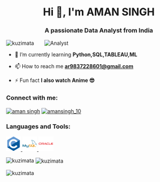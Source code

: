 <h1 align="center">Hi 👋, I'm AMAN SINGH</h1>
<h3 align="center">A passionate Data Analyst from India</h3>
<img align="right" alt="Analyst" width="400" src="https://user-images.githubusercontent.com/55389276/140866485-8fb1c876-9a8f-4d6a-98dc-08c4981eaf70.gif">
<p align="left"> <img src="https://komarev.com/ghpvc/?username=kuzimata&label=Profile%20views&color=0e75b6&style=flat" alt="kuzimata" /> </p>

- 🌱 I’m currently learning **Python,SQL,TABLEAU,ML**

- 📫 How to reach me **ar9837228601@gmail.com**

- ⚡ Fun fact **I also watch Anime 😎**

<h3 align="left">Connect with me:</h3>
<p align="left">
<a href="https://linkedin.com/in/aman_singh__10" target="blank"><img align="center" src="https://raw.githubusercontent.com/rahuldkjain/github-profile-readme-generator/master/src/images/icons/Social/linked-in-alt.svg" alt="aman singh" height="30" width="40" /></a>
<a href="https://instagram.com/amansingh_10" target="blank"><img align="center" src="https://raw.githubusercontent.com/rahuldkjain/github-profile-readme-generator/master/src/images/icons/Social/instagram.svg" alt="amansingh_10" height="30" width="40" /></a>
</p>

<h3 align="left">Languages and Tools:</h3>
<p align="left"> <a href="https://www.cprogramming.com/" target="_blank" rel="noreferrer"> <img src="https://raw.githubusercontent.com/devicons/devicon/master/icons/c/c-original.svg" alt="c" width="40" height="40"/> </a> <a href="https://www.mysql.com/" target="_blank" rel="noreferrer"> <img src="https://raw.githubusercontent.com/devicons/devicon/master/icons/mysql/mysql-original-wordmark.svg" alt="mysql" width="40" height="40"/> </a> <a href="https://www.oracle.com/" target="_blank" rel="noreferrer"> <img src="https://raw.githubusercontent.com/devicons/devicon/master/icons/oracle/oracle-original.svg" alt="oracle" width="40" height="40"/> </a> </p>

<p><img align="left" src="https://github-readme-stats.vercel.app/api/top-langs?username=kuzimata&show_icons=true&locale=en&layout=compact" alt="kuzimata" /></p>

<p>&nbsp;<img align="center" src="https://github-readme-stats.vercel.app/api?username=kuzimata&show_icons=true&locale=en" alt="kuzimata" /></p>

<p><img align="center" src="https://github-readme-streak-stats.herokuapp.com/?user=kuzimata&" alt="kuzimata" /></p>
